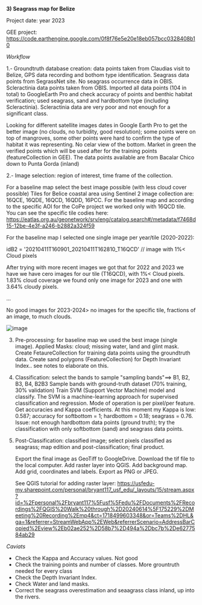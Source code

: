 **3) Seagrass map for Belize**

Project date: year 2023

GEE project: https://code.earthengine.google.com/0f8f76e5e20e18eb057bcc0328408b10 

_Workflow_

1.- Groundtruth database creation: data points taken from Claudias visit to Belize, GPS data recording and bothom type identification. Seagrass data points from SegrassNet site. No seagrass occurrence data in OBIS. Scleractinia data points taken from OBIS. 
Imported all data points (104 in total) to GoogleEarth Pro and check accuracy of points and benthic habitat verification; used seagrass, sand and hardbottom type (including Scleractinia). Scleractinia data are very poor and not enough for a significant class.

Looking for different satellite images dates in Google Earth Pro to get the better image (no clouds, no turbidity, good resolution); some points were on top of mangroves, some other points were hard to confirm the type of habitat it was representing. No celar view of the bottom. Market in green the verified points which will be used after for the training points (featureCollection in GEE).
The data points available are from Bacalar Chico down to Punta Gorda (inland)

2.- Image selection: region of interest, time frame of the collection.

For a baseline map select the best image possible (with less cloud cover possible)
Tiles for Belice coastal area using Sentinel 2 image collection are: 16QCE, 16QDE, 16QCD, 16QDD, 16PCC. For the baseline map and according to the specific AOI for the CoPe project we worked only with 16QCD tile. You can see the specific tile codies here: https://eatlas.org.au/geonetwork/srv/eng/catalog.search#/metadata/f7468d15-12be-4e3f-a246-b2882a324f59 

For the baseline map I selected one single image per year/tile (2020-2022):

idB2 = '20210411T160901_20210411T162810_T16QCD' // image with 1%< Cloud pixels

After trying with more recent images we got that for 2022 and 2023 we have we have cero images for our tile (T16QCD), with 1%< Cloud pixels. 1.83% cloud coverage we found only one image for 2023 and one with 3.64% cloudy pixels.

...

No good images for 2023-2024> no images for the specific tile, fractions of an image, to much clouds.



![image](https://github.com/cperaltab/Seagrass_mapping/assets/7772503/c5302163-2ac2-44ec-8d09-886c76841922)

3. Pre-processing: for baseline map we used the best image (single image). Applied Masks: cloud; missing water, land and glint mask.
   Create FetaureCollection for training data points using the groundtruth data.
   Create sand polygons (FeatureCollection) for Depth Invariant Index.. see notes to elaborate on this.

4. Classification: select the bands to sample "sampling bands"==> B1, B2, B3, B4, B2B3
   Sample bands with ground-truth dataset (70% training, 30% validation)
   Train SVM (Support Vector Machine) model and classify. The SVM is a machine-learning approach for supervised classification and 
   regression. Mode of operation is per pixel/per feature.
   Get accuracies and Kappa coefficients. At this moment my Kappa is low: 0.587; accuracy for softbottom = 1; hardbottom = 0.18; seagrass 
   = 0.76. Issue: not enough hardbottom data points (ground truth); try the classification with only softbottom (sand) and seagrass data 
   points.

5. Post-Classification: classified image; select pixels classified as seagrass; map edition and post-classification; final product.

   Export the final image as GeoTiff to GoogleDrive. Download the tif file to the local computer. Add raster layer into QGIS. Add background map. Add grid, coordinates and labels. Export as PNG or JPEG.

    See QGIS tutorial for adding raster layer: https://usfedu-my.sharepoint.com/personal/bryant117_usf_edu/_layouts/15/stream.aspx?id=%2Fpersonal%2Fbryant117%5Fusf%5Fedu%2FDocuments%2FRecordings%2FQGIS%20Walk%20through%2D20240614%5F175229%2DMeeting%20Recording%2Emp4&ct=1718499603348&or=Teams%2DHL&ga=1&referrer=StreamWebApp%2EWeb&referrerScenario=AddressBarCopied%2Eview%2Eb02ae252%2D58b7%2D494a%2Dbc7b%2De6277584ab29 

_Caviats_

* Check the Kappa and Accuracy values. Not good
* Check the training points and number of classes. More grountruth needed for every class
* Check the Depth Invariant Index. 
* Check Water and land masks.
* Correct the seagrass overestimation and seaagrass class inland, up into the rivers.




